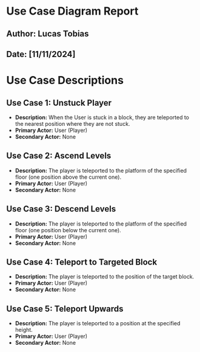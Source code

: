 # Use Case Diagram Report

## Author: Lucas Tobias
## Date: [11/11/2024]

# Use Case Descriptions

## Use Case 1: Unstuck Player
- **Description:** When the User is stuck in a block, they are teleported to the nearest position where they are not stuck.
- **Primary Actor:** User (Player)
- **Secondary Actor:** None

## Use Case 2: Ascend Levels
- **Description:** The player is teleported to the platform of the specified floor (one position above the current one).
- **Primary Actor:** User (Player)
- **Secondary Actor:** None

## Use Case 3: Descend Levels
- **Description:** The player is teleported to the platform of the specified floor (one position below the current one).
- **Primary Actor:** User (Player)
- **Secondary Actor:** None

## Use Case 4: Teleport to Targeted Block
- **Description:** The player is teleported to the position of the target block.
- **Primary Actor:** User (Player)
- **Secondary Actor:** None

## Use Case 5: Teleport Upwards
- **Description:** The player is teleported to a position at the specified height.
- **Primary Actor:** User (Player)
- **Secondary Actor:** None
